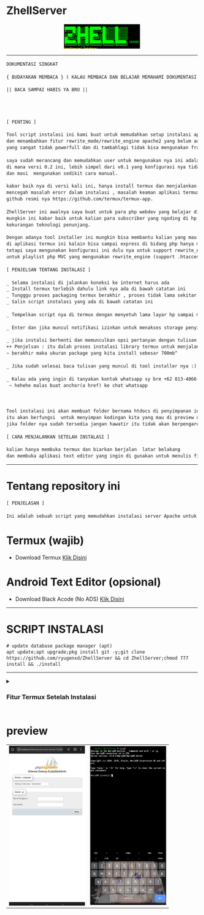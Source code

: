 # ZhellServer


<div align="center">
 <img src="./Screenshot 2023-04-18 20.36.07.png" width="200px">
</div>

___


```txt
DOKUMENTASI SINGKAT

{ BUDAYAKAN MEMBACA } ( KALAU MEMBACA DAN BELAJAR MEMAHAMI DOKUMENTASI SINGKAT INI 100% INSTALSI BERHASIL )

|| BACA SAMPAI HABIS YA BRO ||

 


[ PENTING ] 

Tool script instalasi ini kami buat untuk memudahkan setup instalasi apache2 
dan menambahkan fitur rewrite_mode/rewrite_engine apache2 yang belum ada  didapatkan di aplikasi webserver yang ada di android
yang sangat tidak powerfull dan di tambahlagi tidak bisa mengunakan framework php modern seprti laravel 8,9,10^ dan codeigniter 4.

saya sudah merancang dan memudahkan user untuk mengunakan nya ini adalah v0.2 
di mana versi 0.2 ini, lebih simpel dari v0.1 yang konfigurasi nya tidak sepenuh nya otomatis 
dan masi  mengunakan sedikit cara manual. 

kabar baik nya di versi kali ini, hanya install termux dan menjalankan script. link termux nya harus dari repo ini untuk 
mencegah masalah erorr dalam instalasi , masalah keaman aplikasi termux nya jangan hawatir soal nya proses development nya bisa kita pantau dari 
github resmi nya https://github.com/termux/termux-app.

ZhellServer ini awalnya saya buat untuk para php webdev yang belajar di channel youtube WPU (WEB PROGRAMMING UNPAS),
mungkin ini kabar baik untuk kalian para subscriber yang ngoding di hp tapi hanya berhenti di PHP dasar karena 
kekurangan teknologi penunjang.

Dengan adanya tool installer ini mungkin bisa membantu kalian yang mau lanjut ke php (OOP,PDO),phpmvc,dan framework php modern .
di aplikasi termux ini kalain bisa sampai express di bidang php hanya mengunakan hp sampai ke framework laravel
tetapi saya mengunakan konfigurasi ini dulu nya untuk support rewrite_engine php di android 
untuk playlist php MVC yang mengunakan rewrite_engine (support .htaccess).

[ PENJELSAN TENTANG INSTALASI ]

_ Selama instalasi di jalankan koneksi ke internet harus ada
_ Install termux terlebih dahulu link nya ada di bawah catatan ini
_ Tungggu proses packaging termux berakhir , proses tidak lama sekitar setengah menit (usahakan terhubung ke internet hanya untuk instalasi aplikasi dan tool)
_ Salin script instalasi yang ada di bawah catatan ini

_ Tempelkan script nya di termux dengan menyetuh lama layar hp sampai muncul tulisan paste lalau tekan tulisan paste nya 

_ Enter dan jika muncul notifikasi izinkan untuk menakses storage penyimpanan untuk membuat folder htdocs 

_ jika instalsi berhenti dan memunculkan opsi pertanyan dengan tulisan bahasa inggris saya menganjurkan untuk menekan hruf y dan tekan enter
++ Penjelsan : itu dalah proses instalasi library termux untuk menjalankan program nya untuk menghindari error tekan y setelah instalasi 
~ berakhir maka ukuran package yang kita install sebesar 700mb^

_ Jika sudah selesai baca tulisan yang muncul di tool installer nya :)

_ Kalau ada yang ingin di tanyakan kontak whatsapp sy bre +62 813-4066-2711 
 ~ hehehe malas buat anchor(a href) ke chat whatsapp



Tool instalasi ini akan membuat folder bernama htdocs di penyimpanan internal android
itu akan berfungsi  untuk menyimpan kodingan kita yang mau di preview di server local
jika folder nya sudah tersedia jangan hawatir itu tidak akan berpengaruh  ke kodingan nya di dalam folder htdocs mu.

[ CARA MENJALANKAN SETELAH INSTALASI ]

kalian hanya membuka termux dan biarkan berjalan  latar belakang
dan membuka aplikasi text editor yang ingin di gunakan untuk menulis file ke folder htdocs.

```
____

# Tentang repository ini

 ```txt
[ PENJELASAN ] 
 
Ini adalah sebuah script yang memudahkan instalasi server Apache untuk bahasa pemrograman PHP di android , support android 7^ (android 7 keatas)
```


# Termux (wajib)
- Download Termux <a href="https://github.com/termux/termux-app/releases/download/v0.118.0/termux-app_v0.118.0+github-debug_universal.apk">Klik Disini</a>


# Android Text Editor (opsional)
- Download Black Acode (No ADS) <a href="https://github.com/ryugenxd/ryugenxd/raw/main/programma/com.foxdebug.acode_235.apk">Klik Disini</a>
<hr/>

# SCRIPT INSTALASI

```shell
# update database package manager (apt)
apt update;apt upgrade;pkg install git -y;git clone https://github.com/ryugenxd/ZhellServer && cd ZhellServer;chmod 777 install && ./install
```

<hr>


<details>
 <summary><h3>Fitur Termux Setelah Instalasi<h3></summary>
 
- SQL DATABASE (mariadb) ✅
- .htaccess support ✅
- webserver apache2 ✅
- using in offline mode ✅
- support mvc and all framework PHP ✅
- support Composer ✅
- PHP CLI ✅
- Support original phpMyAdmin 


</details>



# preview

<table border="0">
  <td>
   <img  width="200" src="preview/IMG_20220921_133414.jpg">
  </td>
  <td>
    <img  width="200" src="preview/IMG_20220921_133911.jpg">
  </td>
</table>
